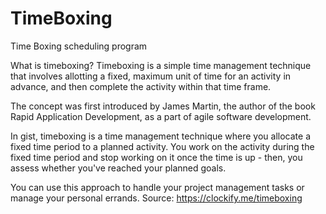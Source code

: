 # TimeBoxing
Time Boxing scheduling program


What is timeboxing?
Timeboxing is a simple time management technique that involves allotting a fixed, maximum unit of time for an activity in advance, and then complete the activity within that time frame.

The concept was first introduced by James Martin, the author of the book Rapid Application Development, as a part of agile software development.

In gist, timeboxing is a time management technique where you allocate a fixed time period to a planned activity. You work on the activity during the fixed time period and stop working on it once the time is up - then, you assess whether you've reached your planned goals.

You can use this approach to handle your project management tasks or manage your personal errands.
Source: https://clockify.me/timeboxing

